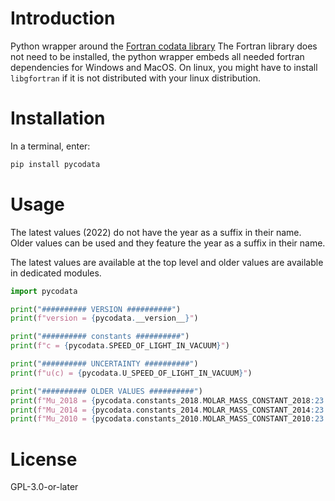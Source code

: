 # Introduction

Python wrapper around the
[Fortran codata library](https://milanskocic.github.io/codata/index.html)
The Fortran library does not need to be installed, the python wrapper embeds all needed fortran dependencies
for Windows and MacOS.
On linux, you might have to install `libgfortran` if it is not distributed with your linux distribution. 

# Installation

In a terminal, enter:

```python
pip install pycodata
```

# Usage

The latest values (2022) do not have the year as a suffix in their name. Older values can be used and they feature the year as a suffix in their name.

The latest values are available at the top level and older values are available in dedicated modules.

```python
import pycodata

print("########## VERSION ##########")
print(f"version = {pycodata.__version__}")

print("########## constants ##########")
print(f"c = {pycodata.SPEED_OF_LIGHT_IN_VACUUM}")

print("########## UNCERTAINTY ##########")
print(f"u(c) = {pycodata.U_SPEED_OF_LIGHT_IN_VACUUM}")

print("########## OLDER VALUES ##########")
print(f"Mu_2018 = {pycodata.constants_2018.MOLAR_MASS_CONSTANT_2018:23.16f}")
print(f"Mu_2014 = {pycodata.constants_2014.MOLAR_MASS_CONSTANT_2014:23.16f}")
print(f"Mu_2010 = {pycodata.constants_2010.MOLAR_MASS_CONSTANT_2010:23.16f}")
```

# License

GPL-3.0-or-later
